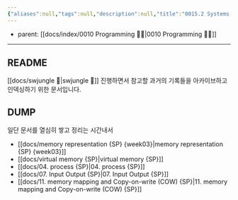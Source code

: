 ```yaml
---
{"aliases":null,"tags":null,"description":null,"title":"0015.2 Systems Programming {ssu2021-1st} 🐼","created":"2023-08-30T16:52:05","updated":"2024-11-22T22:38:16","dg-publish":true,"permalink":"/docs/index/0015.2 Systems Programming {ssu2021-1st} 🐼/","dgPassFrontmatter":true}
---
```


- parent: [[docs/index/0010 Programming 👩‍💻\|0010 Programming 👩‍💻]]  
___

## README

[[docs/swjungle 🤖\|swjungle 🤖]] 진행하면서 참고할 과거의 기록들을 아카이브하고 인덱싱하기 위한 문서입니다.

## DUMP

일단 문서를 열심히 쌓고 정리는 시간내서

- [[docs/memory representation {SP} {week03}\|memory representation {SP} {week03}]]
- [[docs/virtual memory {SP}\|virtual memory {SP}]]
- [[docs/04. process {SP}\|04. process {SP}]]
- [[docs/07. Input Output {SP}\|07. Input Output {SP}]]
- [[docs/11. memory mapping and Copy-on-write (COW) {SP}\|11. memory mapping and Copy-on-write (COW) {SP}]]
